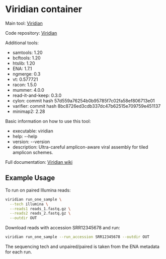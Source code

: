 # Viridian container

Main tool: [Viridian](https://github.com/iqbal-lab-org/viridian)
  
Code repository: [Viridian](https://github.com/iqbal-lab-org/viridian)

Additional tools:
- samtools: 1.20
- bcftools: 1.20
- htslib: 1.20
- ENA: 1.7.1
- ngmerge: 0.3
- vt: 0.577721
- racon: 1.5.0
- mummer: 4.0.0
- read-it-and-keep: 0.3.0
- cylon: commit hash 57d559a76254b0b95785f7c02fa58ef806713e01
- varifier: commit hash 8bc8726ed3cdb337dc47b62515e709759e451137
- minimap2: 2.28

Basic information on how to use this tool:
- executable: viridian
- help: --help
- version: --version
- description: Ultra-careful amplicon-aware viral assembly for tiled amplicon schemes.
  
Full documentation: [Viridian wiki](https://github.com/iqbal-lab-org/viridian/wiki)


## Example Usage

To run on paired Illumina reads:

```bash
viridian run_one_sample \
  --tech illumina \
  --reads1 reads_1.fastq.gz \
  --reads2 reads_2.fastq.gz \
  --outdir OUT
```

Download reads with accession SRR12345678 and run:
```bash
viridian run_one_sample --run_accession SRR12345678 --outdir OUT
```

The sequencing tech and unpaired/paired is taken from the ENA metadata for each run.
